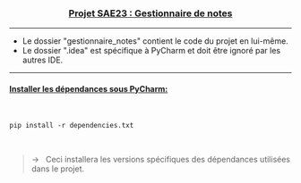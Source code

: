 <h3 align="center"><u>Projet SAE23 : Gestionnaire de notes</u></h3> 

---  
* Le dossier "gestionnaire_notes" contient le code du projet en lui-même.  
* Le dossier ".idea" est spécifique à PyCharm et doit être ignoré par les autres IDE.  
---
#### <u>Installer les dépendances sous PyCharm:</u>  
<br>

```
pip install -r dependencies.txt
```
<br>

>&rarr; &nbsp; Ceci installera les versions spécifiques des dépendances utilisées dans le projet.